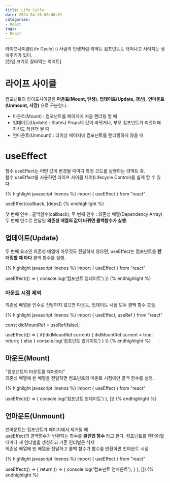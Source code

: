 ```yaml
---
title: Life Cycle
date: 2024-04-26 00:00:01
categories:
- React
tags:
- React
---
```


라이프사이클(Life Cycle) :) 사람의 인생처럼 리액트 컴포넌트도 태어나고 사라지는 생애주기가 있다.<br/>
[한입 크기로 잘라먹는 리액트]

# 라이프 사이클
컴포넌트의 라이프사이클은 **마운트(Mount, 탄생)**, **업데이트(Update, 갱신)**, **언마운트(Unmount, 사망)** 으로 구분한다.

* 마운트(Mount) : 컴포넌트를 페이지에 처음 렌더링 할 때
* 업데이트(Update) : State나 Props의 값이 바뀌거나, 부모 컴포넌트가 리렌더해 자신도 리렌더 될 때
* 언마운트(Unmount) : 더이상 페이지에 컴포넌트를 렌더링하지 않을 때

# useEffect
함수 useEffect는 어떤 값이 변경될 때마다 특정 코드를 실행하는 리액트 훅.<br/>
함수 useEffect를 사용하면 라이프 사이클 제어(Lifecycle Control)를 쉽게 할 수 있다.

{% highlight javascript linenos %}
import { useEffect } from "react"

useEffect(callback, [deps])
{% endhighlight %}

첫 번째 인수 : 콜백함수(callback), 두 번째 인수 : 의존성 배열(Dependency Array)<br/>
두 번째 인수로 전달된 **의존성 배열의 값이 바뀌면 콜백함수가 실행**.

## 업데이트(Update)
두 번째 요소인 의존성 배열에 아무것도 전달하지 않으면, useEffect는 컴포넌트를 **렌더링할 때 마다** 콜백 함수를 실행.

{% highlight javascript linenos %}
import { useEffect } from "react"

useEffect(() => {
    console.log('컴포넌트 업데이트')
})
{% endhighlight %}

### 마운트 시점 제외
의존성 배열을 인수로 전달하지 않으면 마운트, 업데이트 시점 모두 콜백 함수 호출.

{% highlight javascript linenos %}
import { useEffect, useRef } from "react"

const didMountRef = useRef(false);

useEffect(() => {
    if(!didMountRef.current) {
        didMountRef.current = true;
        return;
    } else {
        console.log('컴포넌트 업데이트')
    }
})
{% endhighlight %}

## 마운트(Mount)
"컴포넌트의 마운트를 제어한다"<br/>
의존성 배열에 빈 배열을 전달하면 컴포넌트의 마운트 시점에만 콜백 함수를 실행.

{% highlight javascript linenos %}
import { useEffect } from "react"

useEffect(() => {
    console.log('컴포넌트 업데이트')
}, [])
{% endhighlight %}

## 언마운트(Unmount)
언마운트는 컴포넌트가 페이지에서 제거될 때<br/>
useEffect의 콜백함수가 반환하는 함수를 **클린업 함수** 라고 한다.
컴포넌트를 렌더링할 때마다 새 인터벌을 생성하고 기존 인터벌은 삭제<br/>
의존성 배열에 빈 배열을 전달하고 콜백 함수가 함수를 반환하면 언마운트 시점

{% highlight javascript linenos %}
import { useEffect } from "react"

useEffect(() => {
    return () => {
        console.log('컴포넌트 언마운트');
    }
}, [])
{% endhighlight %}